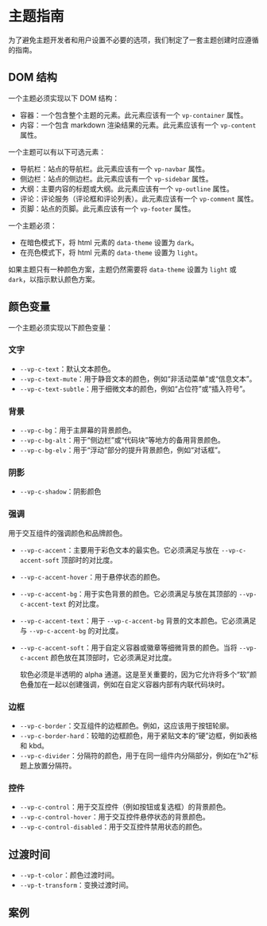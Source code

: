 # 主题指南

为了避免主题开发者和用户设置不必要的选项，我们制定了一套主题创建时应遵循的指南。

## DOM 结构

一个主题必须实现以下 DOM 结构：

- 容器：一个包含整个主题的元素。此元素应该有一个 `vp-container` 属性。
- 内容：一个包含 markdown 渲染结果的元素。此元素应该有一个 `vp-content` 属性。

一个主题可以有以下可选元素：

- 导航栏：站点的导航栏。此元素应该有一个 `vp-navbar` 属性。
- 侧边栏：站点的侧边栏。此元素应该有一个 `vp-sidebar` 属性。
- 大纲：主要内容的标题或大纲。此元素应该有一个 `vp-outline` 属性。
- 评论：评论服务（评论框和评论列表）。此元素应该有一个 `vp-comment` 属性。
- 页脚：站点的页脚。此元素应该有一个 `vp-footer` 属性。

一个主题必须：

- 在暗色模式下，将 html 元素的 `data-theme` 设置为 `dark`。
- 在亮色模式下，将 html 元素的 `data-theme` 设置为 `light`。

如果主题只有一种颜色方案，主题仍然需要将 `data-theme` 设置为 `light` 或 `dark`，以指示默认颜色方案。

## 颜色变量

一个主题必须实现以下颜色变量：

### 文字

- `--vp-c-text`：默认文本颜色。
- `--vp-c-text-mute`：用于静音文本的颜色，例如“非活动菜单”或“信息文本”。
- `--vp-c-text-subtle`：用于细微文本的颜色，例如“占位符”或“插入符号”。

### 背景

- `--vp-c-bg`：用于主屏幕的背景颜色。
- `--vp-c-bg-alt`：用于“侧边栏”或“代码块”等地方的备用背景颜色。
- `--vp-c-bg-elv`：用于“浮动”部分的提升背景颜色，例如“对话框”。

### 阴影

- `--vp-c-shadow`：阴影颜色

### 强调

用于交互组件的强调颜色和品牌颜色。

- `--vp-c-accent`：主要用于彩色文本的最实色。它必须满足与放在 `--vp-c-accent-soft` 顶部时的对比度。
- `--vp-c-accent-hover`：用于悬停状态的颜色。
- `--vp-c-accent-bg`：用于实色背景的颜色。它必须满足与放在其顶部的 `--vp-c-accent-text` 的对比度。
- `--vp-c-accent-text`：用于 `--vp-c-accent-bg` 背景的文本颜色。它必须满足与 `--vp-c-accent-bg` 的对比度。
- `--vp-c-accent-soft`：用于自定义容器或徽章等细微背景的颜色。当将 `--vp-c-accent` 颜色放在其顶部时，它必须满足对比度。

  软色必须是半透明的 alpha 通道。这是至关重要的，因为它允许将多个“软”颜色叠加在一起以创建强调，例如在自定义容器内部有内联代码块时。

### 边框

- `--vp-c-border`：交互组件的边框颜色。例如，这应该用于按钮轮廓。
- `--vp-c-border-hard`：较暗的边框颜色，用于紧贴文本的“硬”边框，例如表格和 kbd。
- `--vp-c-divider`：分隔符的颜色，用于在同一组件内分隔部分，例如在“h2”标题上放置分隔符。

### 控件

- `--vp-c-control`：用于交互控件（例如按钮或复选框）的背景颜色。
- `--vp-c-control-hover`：用于交互控件悬停状态的背景颜色。
- `--vp-c-control-disabled`：用于交互控件禁用状态的颜色。

## 过渡时间

- `--vp-t-color`：颜色过渡时间。
- `--vp-t-transform`：变换过渡时间。

## 案例

<PaletteDisplay />
